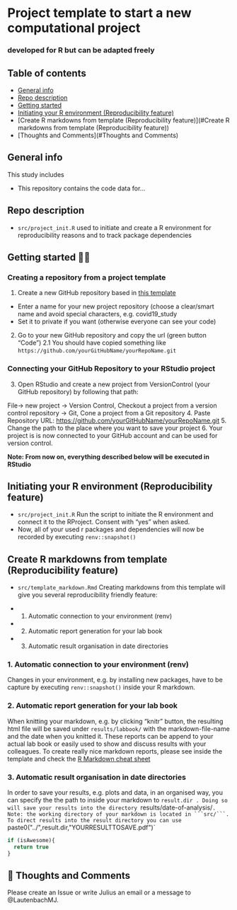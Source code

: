 # Project template to start a new computational project
### developed for R but can be adapted freely

## Table of contents
* [General info](#general-info)
* [Repo description](#repo-description)
* [Getting started](#getting-started)
* [Initiating your R environment (Reproducibility feature)](#Initiating-your-R-environment-(Reproducibility-feature))
* [Create R markdowns from template (Reproducibility feature)](#Create R markdowns from template (Reproducibility feature))
* [Thoughts and Comments](#Thoughts and Comments)

## General info
This study includes
- This repository contains the code data for...

## Repo description
- ```src/project_init.R``` used to initiate and create a R environment for reproducibility reasons and to track package dependencies

## Getting started :technologist:

### Creating a repository from a project template
1.	Create a new GitHub repository based in [this template](https://github.com/LautenbachMJ/project_template)
* Enter a name for your new project repository (choose a clear/smart name and avoid special characters, e.g. covid19_study
* Set it to private if you want (otherwise everyone can see your code)

2. Go to your new GitHub repository and copy the url (green button “Code”)
  2.1 You should have copied something like `https://github.com/yourGitHubName/yourRepoName.git`
 
### Connecting your GitHub Repository to your RStudio project
3.	Open RStudio and create a new project from VersionControl (your GitHub repository) by following that path:

File-> new project -> Version Control, Checkout a project from a version control repository -> Git, Cone a project from a Git repository
4.	Paste Repository URL: https://github.com/yourGitHubName/yourRepoName.git
5.	Change the path to the place where you want to save your project
6.	Your project is is now connected to your GitHub account and can be used for version control.

**Note: From now on, everything described below will be executed in RStudio**

## Initiating your R environment (Reproducibility feature)
- ```src/project_init.R``` Run the script to initiate the R environment and connect it to the RProject. Consent with “yes” when asked.
- Now, all of your used r packages and dependencies will now be recorded by executing ```renv::snapshot()```

## Create R markdowns from template (Reproducibility feature)
- ```src/template_markdown.Rmd``` Creating markdowns from this template will give you several reproducibility friendly feature:
* 1. Automatic connection to your environment (renv)
* 2. Automatic report generation for your lab book
* 3. Automatic result organisation in date directories

### 1. Automatic connection to your environment (renv)
Changes in your environment, e.g. by installing new packages, have to be capture by executing `renv::snapshot()` inside your R markdown.

### 2. Automatic report generation for your lab book
When knitting your markdown, e.g. by clicking “knitr” button, the resulting html file will be saved under ```results/labbook/``` with the markdown-file-name and the date when you knitted it. These reports can be append to your actual lab book or easily used to show and discuss results with your colleagues.
To create really nice markdown reports, please see inside the template and check the [R Markdown cheat sheet](https://github.com/rstudio/cheatsheets/raw/master/rmarkdown-2.0.pdf)

### 3. Automatic result organisation in date directories
In order to save your results, e.g. plots and data, in an organised way, you can specify the the path to inside your markdown to `result.dir . Doing so will save your results into the directory `results/date-of-analysis/`.
Note: the working directory of your markdown is located in ```src/```. To direct results into the result directory you can use `paste0("../",result.dir,"YOURRESULTTOSAVE.pdf")`


```javascript
if (isAwesome){
  return true
}
```

## :thought_balloon: Thoughts and Comments
Please create an Issue or write Julius an email or a message to @LautenbachMJ.
